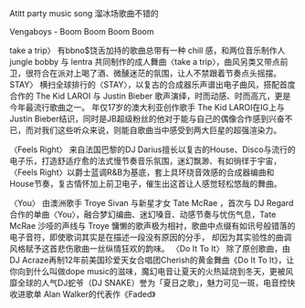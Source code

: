 Atitt party music song
溜冰场歌曲不错的

Vengaboys - Boom Boom Boom Boom

take a trip〉
有bbno$饶舌加持的歌曲总带有一种 chill 感，和两位音乐制作人 jungle bobby 与 lentra 共同制作的成人舞曲〈take a trip〉，曲风另类又带点前卫，很符合在派对上喝了酒、微醺迷茫的氛围，让人不禁跟着节奏点头摇摆。
STAY〉
横扫全球排行的〈STAY〉，以复古的合成器乐声谱出电子曲风，搭配首度合作的 The Kid LAROI 与 Justin Bieber 歌声演绎，时而动感、时而高亢，更是今年最流行歌曲之一。 年仅17岁的澳大利亚创作歌手 The Kid LAROI在IG上与Justin Bieber结识，同时是JB超级粉丝的他对于能与自己的偶像合作感到兴奋不已，而对我们这些听众来说，则能自歌曲当中感受到两大巨星的超强渲染力。


〈Feels Right〉
来自法国巴黎的DJ Darius擅长以复古的House、Disco与流行的电子乐，打造舒适疗愈的法式慢节奏音乐氛围，迷幻飘渺、有如徜徉于宇宙，〈Feels Right〉以爵士蓝调R&B为基底，套上具环绕音效感的合成器编曲和House节奏，复古情怀加上前卫电子，催生出这首让人感觉轻松悠哉的舞曲。


〈You〉
由澳洲歌手 Troye Sivan 与新星才女 Tate McRae ，首次与 DJ Regard 合作的单曲〈You〉，融合梦幻编曲、迷幻嗓音、动感节奏与忧伤气息，Tate McRae 沙哑的声线与 Troye 慵懒的歌声极为相衬，歌曲中点缀有如讯号般错落的电子音符，即使歌词其实是在描述一段没有原因的分手， 却因为其实验性的曲调风格赋予这首悲伤歌曲一丝纵情狂欢的韵味。
〈Do It To It〉
除了原创歌曲，由DJ Acraze再制12年前美国珍爱天女合唱团Cherish的黄金舞曲《Do It To It》，让你向到什么叫做dope music的滋味，魔幻电音让夏天的火热延烧到冬天，更被风靡全球的人气DJ蛇爷（DJ SNAKE）誉为「夏日之歌」，魅力可见一斑，电音控快收进歌单
Alan Walker的代表作《Faded》

